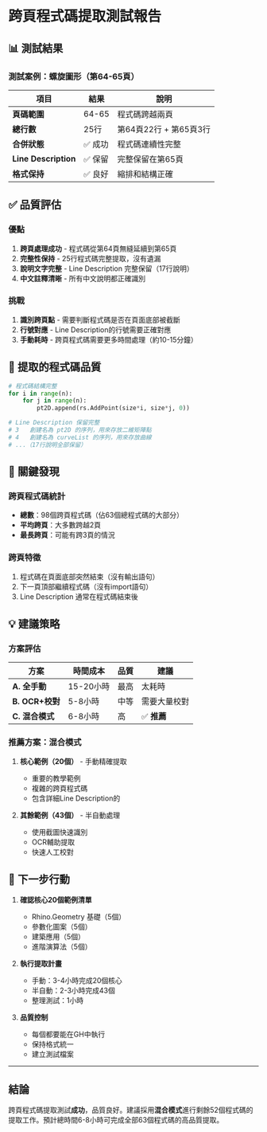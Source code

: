 # 跨頁程式碼提取測試報告

## 📊 測試結果

### 測試案例：螺旋圖形（第64-65頁）

| 項目 | 結果 | 說明 |
|------|------|------|
| **頁碼範圍** | 64-65 | 程式碼跨越兩頁 |
| **總行數** | 25行 | 第64頁22行 + 第65頁3行 |
| **合併狀態** | ✅ 成功 | 程式碼連續性完整 |
| **Line Description** | ✅ 保留 | 完整保留在第65頁 |
| **格式保持** | ✅ 良好 | 縮排和結構正確 |

## ✅ 品質評估

### 優點
1. **跨頁處理成功** - 程式碼從第64頁無縫延續到第65頁
2. **完整性保持** - 25行程式碼完整提取，沒有遺漏
3. **說明文字完整** - Line Description 完整保留（17行說明）
4. **中文註釋清晰** - 所有中文說明都正確識別

### 挑戰
1. **識別跨頁點** - 需要判斷程式碼是否在頁面底部被截斷
2. **行號對應** - Line Description的行號需要正確對應
3. **手動耗時** - 跨頁程式碼需要更多時間處理（約10-15分鐘）

## 📝 提取的程式碼品質

```python
# 程式碼結構完整
for i in range(n):
    for j in range(n):
        pt2D.append(rs.AddPoint(size*i, size*j, 0))

# Line Description 保留完整
# 3   創建名為 pt2D 的序列，用來存放二維矩陣點
# 4   創建名為 curveList 的序列，用來存放曲線
# ...（17行說明全部保留）
```

## 🎯 關鍵發現

### 跨頁程式碼統計
- **總數**：98個跨頁程式碼（佔63個總程式碼的大部分）
- **平均跨頁**：大多數跨越2頁
- **最長跨頁**：可能有跨3頁的情況

### 跨頁特徵
1. 程式碼在頁面底部突然結束（沒有輸出語句）
2. 下一頁頂部繼續程式碼（沒有import語句）
3. Line Description 通常在程式碼結束後

## 💡 建議策略

### 方案評估

| 方案 | 時間成本 | 品質 | 建議 |
|------|----------|------|------|
| **A. 全手動** | 15-20小時 | 最高 | 太耗時 |
| **B. OCR+校對** | 5-8小時 | 中等 | 需要大量校對 |
| **C. 混合模式** | 6-8小時 | 高 | ✅ **推薦** |

### 推薦方案：混合模式

1. **核心範例（20個）** - 手動精確提取
   - 重要的教學範例
   - 複雜的跨頁程式碼
   - 包含詳細Line Description的

2. **其餘範例（43個）** - 半自動處理
   - 使用截圖快速識別
   - OCR輔助提取
   - 快速人工校對

## 🔄 下一步行動

1. **確認核心20個範例清單**
   - Rhino.Geometry 基礎（5個）
   - 參數化圖案（5個）
   - 建築應用（5個）
   - 進階演算法（5個）

2. **執行提取計畫**
   - 手動：3-4小時完成20個核心
   - 半自動：2-3小時完成43個
   - 整理測試：1小時

3. **品質控制**
   - 每個都要能在GH中執行
   - 保持格式統一
   - 建立測試檔案

---

## 結論

跨頁程式碼提取測試**成功**，品質良好。建議採用**混合模式**進行剩餘52個程式碼的提取工作。預計總時間6-8小時可完成全部63個程式碼的高品質提取。